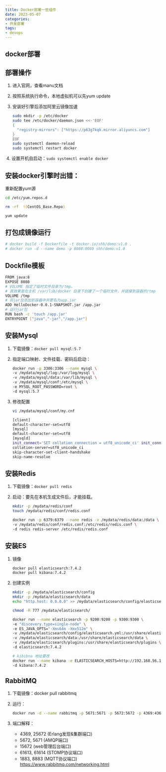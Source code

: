 ```yaml
---
title: Docker部署一些组件
date: 2023-05-07
categories:
- 开发部署
tags:
- devops
---
```




## docker部署

## 部署操作

1. 进入官网，查看manu文档

2. 按照系统执行命令，本地虚拟机可以先yum update

3. 安装好引擎后添加阿里云镜像加速

   ```bash
   sudo mkdir -p /etc/docker
   sudo tee /etc/docker/daemon.json <<-'EOF'
   {
     "registry-mirrors": ["https://p63g7kqk.mirror.aliyuncs.com"]
   }
   EOF
   sudo systemctl daemon-reload
   sudo systemctl restart docker
   ```

​	4. 设置开机自启动：`sudo systemctl enable docker`

## 安装docker引擎时出错：

重新配置yum源

```bash
cd /etc/yum.repos.d

rm -rf  !(CentOS_Base.Repo)

yum update
```

## 打包成镜像运行

```bash
# docker build -f Dockerfile -t docker.io/shh/demo:v1.0 .
# docker run -d --name demo -p 8080:8080 shh/demo:v1.0
```

## Dockfile模板

```bash
FROM java:8
EXPOSE 8080
# VOLUME 指定了临时文件目录为/tmp。
# 其效果是在主机 /var/lib/docker 目录下创建了一个临时文件，并链接到容器的/tmp
VOLUME /tmp
# 将jar包添加到容器中并更名为app.jar
ADD HelloDocker-0.0.1-SNAPSHOT.jar /app.jar
# 运行jar包
RUN bash -c 'touch /app.jar'
ENTRYPOINT ["java","-jar","/app.jar"]
```

## 安装Mysql

1. 下载镜像：`docker pull mysql:5.7`

2. 指定端口映射、文件挂载、密码后启动：

   ```bash
   docker run -p 3306:3306 --name mysql \
   -v /mydata/mysql/log:/var/log/mysql \
   -v /mydata/mysql/data:/var/lib/mysql \
   -v /mydata/mysql/conf:/etc/mysql \
   -e MYSQL_ROOT_PASSWORD=root \
   -d mysql:5.7
   ```

3. 修改配置

   ```bash
   vi /mydata/mysql/conf/my.cnf
   
   [client]
   default-character-set=utf8
   [mysql]
   default-character-set=utf8
   [mysqld]
   init_connect='SET collation_connection = utf8_unicode_ci' init_connect='SET NAMES utf8' character-set-server=utf8
   collation-server=utf8_unicode_ci
   skip-character-set-client-handshake
   skip-name-resolve
   ```

   

##   安装Redis

 1. 下载镜像：`docker pull redis`

 2. 启动：要先在本机生成文件后，才能挂载。

    ```bash
    mkdir -p /mydata/redis/conf
    touch /mydata/redis/conf/redis.conf
    
    docker run -p 6379:6379 --name redis -v /mydata/redis/data:/data \
    -v /mydata/redis/conf/redis.conf:/etc/redis/redis.conf \
    -d redis redis-server /etc/redis/redis.conf
    ```


## 安装ES

1. 镜像

   ```bash
   docker pull elasticsearch:7.4.2
   docker pull kibana:7.4.2 
   ```

2. 创建实例

   ```bash
   mkdir -p /mydata/elasticsearch/config
   mkdir -p /mydata/elasticsearch/data
   echo "http.host: 0.0.0.0" >> /mydata/elasticsearch/config/elasticsearch.yml
   
   chmod -R 777 /mydata/elasticsearch/
   
   docker run --name elasticsearch -p 9200:9200 -p 9300:9300 \
   -e "discovery.type=single-node" \
   -e ES_JAVA_OPTS="-Xms64m -Xmx512m" \
   -v /mydata/elasticsearch/config/elasticsearch.yml:/usr/share/elasticsearch/config/elasticsearch.yml \
   -v /mydata/elasticsearch/data:/usr/share/elasticsearch/data \
   -v /mydata/elasticsearch/plugins:/usr/share/elasticsearch/plugins \
   -d elasticsearch:7.4.2
   
   # kibibna 地址要改
   docker run --name kibana -e ELASTICSEARCH_HOSTS=http://192.168.56.10:9200 -p 5601:5601 \
   -d kibana:7.4.2
   ```


## RabbitMQ

1. 下载镜像：docker pull rabbitmq

2. 运行：

   ```bash
   docker run -d --name rabbitmq -p 5671:5671 -p 5672:5672 -p 4369:4369 -p 25672:25672 -p 15671:15671 -p 15672:15672 rabbitmq:management
   ```

3. 端口解释：

   - 4369, 25672 (Erlang发现&集群端口)
   - 5672, 5671 (AMQP端口)
   - 15672 (web管理后台端口) 
   - 61613, 61614 (STOMP协议端口) 
   - 1883, 8883 (MQTT协议端口) https://www.rabbitmq.com/networking.html
